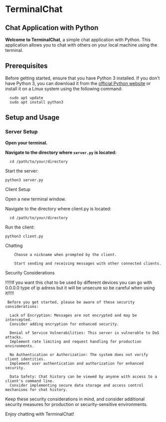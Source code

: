 # TerminalChat

## Chat Application with Python

**Welcome to TerminalChat**, a simple chat application with Python. This application allows you to chat with others on your local machine using the terminal.

## Prerequisites

Before getting started, ensure that you have Python 3 installed. If you don't have Python 3, you can download it from the [official Python website](https://www.python.org/downloads) or install it on a Linux system using the following command:
   
      sudo apt update
      sudo apt install python3
## Setup and Usage

### Server Setup

**Open your terminal.**

**Navigate to the directory where `server.py` is located:**
   

      cd /path/to/your/directory

Start the server:



    python3 server.py

Client Setup

Open a new terminal window.

Navigate to the directory where client.py is located:


      cd /path/to/your/directory

Run the client:

    python3 client.py

Chatting

        Choose a nickname when prompted by the client.

        Start sending and receiving messages with other connected clients.

Security Considerations

!!!!!If you want this chat to be used by different devices you can go with 0.0.0.0 type of ip adress but it will be unsecure so be careful when using it!!!!!

     Before you get started, please be aware of these security considerations:

      Lack of Encryption: Messages are not encrypted and may be intercepted. 
      Consider adding encryption for enhanced security.

      Denial of Service Vulnerabilities: This server is vulnerable to DoS attacks. 
      Implement rate limiting and request handling for production environments.

      No Authentication or Authorization: The system does not verify client identities. 
      Implement user authentication and authorization for enhanced security.

      Data Safety: Chat history can be viewed by anyone with access to a client's command line. 
      Consider implementing secure data storage and access control mechanisms for chat history.

Keep these security considerations in mind, and consider additional security measures for production or security-sensitive environments.

Enjoy chatting with TerminalChat!

